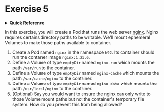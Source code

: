# Exercise 5

<details>
<summary><b>Quick Reference</b></summary>
<p>

* Namespace: `h92`<br>
* Documentation: [Ephemeral Volumes](https://kubernetes.io/docs/concepts/storage/ephemeral-volumes/)

</p>
</details>

In this exercise, you will create a Pod that runs the web server [nginx](https://docs.nginx.com/nginx/admin-guide/web-server/). Nginx requires certains directory paths to be writable. We'll mount ephemeral Volumes to make those paths available to container.

1. Create a Pod named `nginx` in the namespace `h92`. Its container should run the container image `nginx:1.21.6`.
2. Define a Volume of type `emptyDir` named `nginx-run` which mounts the path `/var/run` to the container.
3. Define a Volume of type `emptyDir` named `nginx-cache` which mounts the path `/var/cache/nginx` to the container.
4. Define a Volume of type `emptyDir` named `nginx-data` which mounts the path `/usr/local/nginx` to the container.
5. (Optional) Say you would want to ensure the nginx can only write to those Volume mount paths but not the container's temporary file system. How do you prevent this from being allowed?